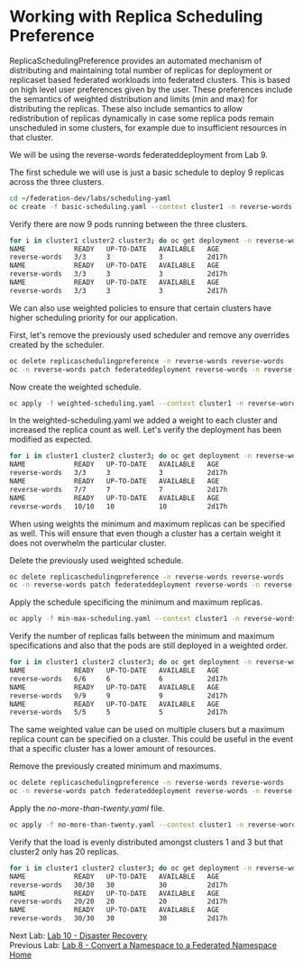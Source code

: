 # Working with Replica Scheduling Preference 
ReplicaSchedulingPreference provides an automated mechanism of distributing and maintaining total number of replicas for deployment or replicaset based federated workloads into federated clusters. This is based on high level user preferences given by the user. These preferences include the semantics of weighted distribution and limits (min and max) for distributing the replicas. These also include semantics to allow redistribution of replicas dynamically in case some replica pods remain unscheduled in some clusters, for example due to insufficient resources in that cluster.

We will be using the reverse-words federateddeployment from Lab 9.

The first schedule we will use is just a basic schedule to deploy 9 replicas across the three clusters.
~~~sh
cd ~/federation-dev/labs/scheduling-yaml
oc create -f basic-scheduling.yaml --context cluster1 -n reverse-words
~~~

Verify there are now 9 pods running between the three clusters.
~~~sh
for i in cluster1 cluster2 cluster3; do oc get deployment -n reverse-words --context $i; done
NAME            READY   UP-TO-DATE   AVAILABLE   AGE
reverse-words   3/3     3            3           2d17h
NAME            READY   UP-TO-DATE   AVAILABLE   AGE
reverse-words   3/3     3            3           2d17h
NAME            READY   UP-TO-DATE   AVAILABLE   AGE
reverse-words   3/3     3            3           2d17h
~~~

We can also use weighted policies to ensure that certain clusters have higher scheduling priority for our application.

First, let's remove the previously used scheduler and remove any overrides created by the scheduler.
~~~sh
oc delete replicaschedulingpreference -n reverse-words reverse-words
oc -n reverse-words patch federateddeployment reverse-words -n reverse-words --type=merge -p '{"spec":{"overrides":[]}}'
~~~

Now create the weighted schedule.
~~~sh
oc apply -f weighted-scheduling.yaml --context cluster1 -n reverse-words
~~~

In the weighted-scheduling.yaml we added a weight to each cluster and increased the replica count as well. Let's verify the deployment has been modified as expected.
~~~sh
for i in cluster1 cluster2 cluster3; do oc get deployment -n reverse-words --context $i; done
NAME            READY   UP-TO-DATE   AVAILABLE   AGE
reverse-words   3/3     3            3           2d17h
NAME            READY   UP-TO-DATE   AVAILABLE   AGE
reverse-words   7/7     7            7           2d17h
NAME            READY   UP-TO-DATE   AVAILABLE   AGE
reverse-words   10/10   10           10          2d17h
~~~ 

When using weights the minimum and maximum replicas can be specified as well. This will ensure that even though a cluster has a certain weight it does not overwhelm the particular cluster.

Delete the previously used weighted schedule.
~~~sh
oc delete replicaschedulingpreference -n reverse-words reverse-words
oc -n reverse-words patch federateddeployment reverse-words -n reverse-words --type=merge -p '{"spec":{"overrides":[]}}'
~~~

Apply the schedule specificing the minimum and maximum replicas.
~~~sh
oc apply -f min-max-scheduling.yaml --context cluster1 -n reverse-words
~~~

Verify the number of replicas falls between the minimum and maximum specifications and also that the pods are still deployed in a weighted order.
~~~sh
for i in cluster1 cluster2 cluster3; do oc get deployment -n reverse-words --context $i; done
NAME            READY   UP-TO-DATE   AVAILABLE   AGE
reverse-words   6/6     6            6           2d17h
NAME            READY   UP-TO-DATE   AVAILABLE   AGE
reverse-words   9/9     9            9           2d17h
NAME            READY   UP-TO-DATE   AVAILABLE   AGE
reverse-words   5/5     5            5           2d17h
~~~ 

The same weighted value can be used on multiple clusers but a maximum replica count can be specified on a cluster. This could be useful in the event that a specific cluster has a lower amount of resources.

Remove the previously created minimum and maximums.
~~~sh
oc delete replicaschedulingpreference -n reverse-words reverse-words
oc -n reverse-words patch federateddeployment reverse-words -n reverse-words --type=merge -p '{"spec":{"overrides":[]}}'
~~~

Apply the *no-more-than-twenty.yaml* file.
~~~sh
oc apply -f no-more-than-twenty.yaml --context cluster1 -n reverse-words
~~~

Verify that the load is evenly distributed amongst clusters 1 and 3 but that cluster2 only has 20 replicas.
~~~sh
for i in cluster1 cluster2 cluster3; do oc get deployment -n reverse-words --context $i; done
NAME            READY   UP-TO-DATE   AVAILABLE   AGE
reverse-words   30/30   30           30          2d17h
NAME            READY   UP-TO-DATE   AVAILABLE   AGE
reverse-words   20/20   20           20          2d17h
NAME            READY   UP-TO-DATE   AVAILABLE   AGE
reverse-words   30/30   30           30          2d17h
~~~ 

<!--
# Rebalancing
One of the strengths when using ReplicaSchedulingPreference is the ability to rebalance the workloads if a cluster goes offline. When the cluster goes offline 
the remaining replicas will be rescheduled to clusters that are currently in a Ready state.

Remove the previously used weighted scheduling preference.
~~~sh
oc delete replicaschedulingpreference -n reverse-words reverse-words
oc -n reverse-words patch federateddeployment reverse-words -n reverse-words --type=merge -p '{"spec":{"overrides":[]}}'
~~~

Apply the *rebalance.yaml* object. The object contains the value of *rebalance: true*.
~~~sh
oc apply -f rebalance.yaml  -n reverse-words
~~~

Verify that the replicas have been deployed and in the ready state.
~~~sh
for i in cluster1 cluster2 cluster3; do oc get deployment -n reverse-words --context $i; done
NAME            READY   UP-TO-DATE   AVAILABLE   AGE
reverse-words   7/7     7            7           35m
NAME            READY   UP-TO-DATE   AVAILABLE   AGE
reverse-words   6/6     6            6           32m
NAME            READY   UP-TO-DATE   AVAILABLE   AGE
reverse-words   7/7     7            7           32m
~~~
-->

Next Lab: [Lab 10 - Disaster Recovery](./10.md)<br>
Previous Lab: [Lab 8 - Convert a Namespace to a Federated Namespace](./8.md)<br>
[Home](../README.md)
